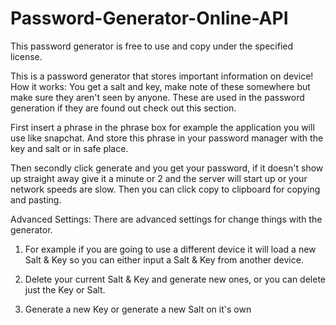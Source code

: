 # Password-Generator-Online-API

This password generator is free to use and copy under the specified license. 

This is a password generator that stores important information on device!
How it works: 
You get a salt and key, make note of these somewhere but make sure they aren't seen by anyone. These are used in the password generation if they are found out check out this section.

First insert a phrase in the phrase box for example the application you will use like snapchat. And store this phrase in your password manager with the key and salt or in safe place.

Then secondly click generate and you get your password, if it doesn't show up straight away give it a minute or 2 and the server will start up or your network speeds are slow. Then you can click copy to clipboard for copying and pasting.

Advanced Settings:
There are advanced settings for change things with the generator.

1. For example if you are going to use a different device it will load a new Salt & Key so you can either input a Salt & Key from another device.

2. Delete your current Salt & Key and generate new ones, or you can delete just the Key or Salt.

3. Generate a new Key or generate a new Salt on it's own
